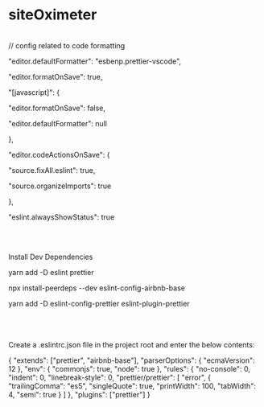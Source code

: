 # siteOximeter

<br/>
// config related to code formatting <br/>


<p>"editor.defaultFormatter": "esbenp.prettier-vscode",</p>
<p>"editor.formatOnSave": true,</p>
  <p>"[javascript]": {</p>
  <p>"editor.formatOnSave": false,</p>
  <p>"editor.defaultFormatter": null</p>
  <p>},</li>
  <p>"editor.codeActionsOnSave": {</p>
  <p>"source.fixAll.eslint": true,</p>
  <p> "source.organizeImports": true</p>
  <p>},</p>
  <p>"eslint.alwaysShowStatus": true</p>



<br/>
<br/>

Install Dev Dependencies <br/>
<p>yarn add -D eslint prettier<p/>
<p>npx install-peerdeps --dev eslint-config-airbnb-base<p/>
<p>yarn add -D eslint-config-prettier eslint-plugin-prettier<p/>

<br/>
<br/>
<br/>
Create a .eslintrc.json file in the project root and enter the below contents:

{
"extends": ["prettier", "airbnb-base"],
"parserOptions": {
"ecmaVersion": 12
},
"env": {
"commonjs": true,
"node": true
},
"rules": {
"no-console": 0,
"indent": 0,
"linebreak-style": 0,
"prettier/prettier": [
"error",
{
"trailingComma": "es5",
"singleQuote": true,
"printWidth": 100,
"tabWidth": 4,
"semi": true
}
]
},
"plugins": ["prettier"]
}
